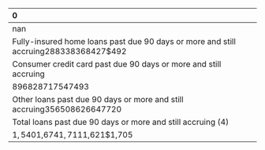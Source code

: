 | 0                                                                                        |
|:-----------------------------------------------------------------------------------------|
| nan                                                                                      |
| Fully-insured home loans past due 90 days or more and still accruing$288$338$368$427$492 |
| Consumer credit card past due 90 days or more and still accruing                         |
| 896828717547493                                                                          |
| Other loans past due 90 days or more and still accruing356508626647720                   |
| Total loans past due 90 days or more and still accruing (4)                              |
| $1,540$1,674$1,711$1,621$1,705                                                           |